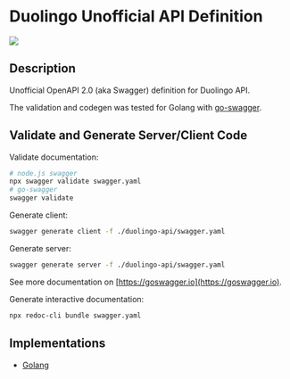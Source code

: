 # Duolingo Unofficial API Definition

![](https://github.com/igorskh/duolingo-api/workflows/Node.js%20CI/badge.svg)

## Description
Unofficial OpenAPI 2.0 (aka Swagger) definition for Duolingo API.

The validation and codegen was tested for Golang with [go-swagger](https://github.com/go-swagger/go-swagger).

## Validate and Generate Server/Client Code
Validate documentation:
```bash
# node.js swagger
npx swagger validate swagger.yaml
# go-swagger
swagger validate
```

Generate client:
```bash
swagger generate client -f ./duolingo-api/swagger.yaml
```

Generate server:
```bash
swagger generate server -f ./duolingo-api/swagger.yaml
```

See more documentation on [https://goswagger.io](https://goswagger.io).

Generate interactive documentation:
```bash
npx redoc-cli bundle swagger.yaml
```

## Implementations
* [Golang](https://github.com/igorskh/go-duolingo)
